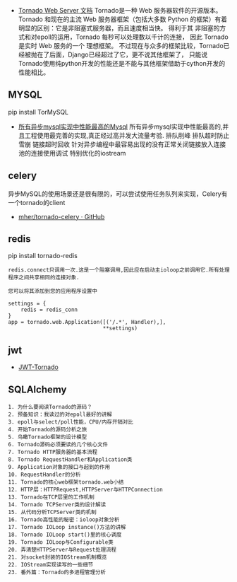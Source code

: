 - [Tornado Web Server 文档](https://www.osgeo.cn/tornado/)
Tornado是一种 Web 服务器软件的开源版本。
Tornado 和现在的主流 Web 服务器框架（包括大多数 Python 的框架）有着明显的区别：它是非阻塞式服务器，而且速度相当快。
得利于其 非阻塞的方式和对epoll的运用，Tornado 每秒可以处理数以千计的连接，
因此 Tornado 是实时 Web 服务的一个 理想框架。
不过现在与众多的框架比较，Tornado已经被抛在了后面，Django已经超过了它，更不说其他框架了，
只能说Tornado使用纯python开发的性能还是不能与其他框架借助于cython开发的性能相比。



## MYSQL
pip install TorMySQL
- [所有异步mysql实现中性能最高的Mysql](https://github.com/snower/TorMySQL)
所有异步mysql实现中性能最高的,并且工程使用最完善的实现,真正经过高并发大流量考验.
排队削峰
排队超时防止雪崩
链接超时回收
针对异步编程中最容易出现的没有正常关闭链接放入连接池的连接使用调试
特别优化的iostream

## celery
异步MySQL的使用场景还是很有限的，可以尝试使用任务队列来实现，Celery有一个tornado的client
- [mher/tornado-celery · GitHub](https://github.com/mher/tornado-celery)

## redis
pip install tornado-redis
```
redis.connect只调用一次.这是一个阻塞调用,因此应在启动主ioloop之前调用它.所有处理程序之间共享相同的连接对象.

您可以将其添加到您的应用程序设置中

settings = {
    redis = redis_conn
}
app = tornado.web.Application([('/.*', Handler),],
                              **settings)
```

## jwt
- [JWT-Tornado](https://github.com/vsouza/JWT-Tornado) 



## SQLAlchemy


```
1. 为什么要阅读Tornado的源码？
2. 预备知识：我读过的对epoll最好的讲解
3. epoll与select/poll性能，CPU/内存开销对比
4. 开始Tornado的源码分析之旅
5. 鸟瞰Tornado框架的设计模型
6. Tornado源码必须要读的几个核心文件
7. Tornado HTTP服务器的基本流程
8. Tornado RequestHandler和Application类
9. Application对象的接口与起到的作用
10. RequestHandler的分析
11. Tornado的核心web框架tornado.web小结
12. HTTP层：HTTPRequest,HTTPServer与HTTPConnection
13. Tornado在TCP层里的工作机制
14. Tornado TCPServer类的设计解读
15. 从代码分析TCPServer类的机制
16. Tornado高性能的秘密：ioloop对象分析
17. Tornado IOLoop instance()方法的讲解
18. Tornado IOLoop start()里的核心调度
19. Tornado IOLoop与Configurable类
20. 弄清楚HTTPServer与Request处理流程
21. 对socket封装的IOStream机制概览
22. IOStream实现读写的一些细节
23. 番外篇：Tornado的多进程管理分析
```